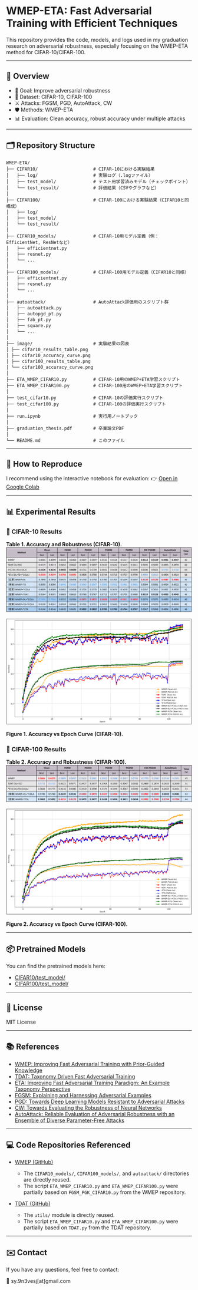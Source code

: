 # WMEP-ETA: Fast Adversarial Training with Efficient Techniques

This repository provides the code, models, and logs used in my graduation research on adversarial robustness, especially focusing on the WMEP-ETA method for CIFAR-10/CIFAR-100.

---

## 🧠 Overview

- 🎯 Goal: Improve adversarial robustness
- 🧪 Dataset: CIFAR-10, CIFAR-100
- ⚔️ Attacks: FGSM, PGD, AutoAttack, CW
- 🛡 Methods: WMEP-ETA
- 📊 Evaluation: Clean accuracy, robust accuracy under multiple attacks

---

## 🗂 Repository Structure
```
WMEP-ETA/
├── CIFAR10/                     # CIFAR-10における実験結果
│   ├── log/                     # 実験ログ（.logファイル）
│   ├── test_model/              # テスト用学習済みモデル（チェックポイント）
│   └── test_result/             # 評価結果（CSVやグラフなど）
│
├── CIFAR100/                    # CIFAR-100における実験結果（CIFAR10と同構成）
│   ├── log/
│   ├── test_model/
│   └── test_result/
│
├── CIFAR10_models/              # CIFAR-10用モデル定義（例：EfficientNet, ResNetなど）
│   ├── efficientnet.py
│   ├── resnet.py
│   └── ...
│
├── CIFAR100_models/             # CIFAR-100用モデル定義（CIFAR10と同様）
│   ├── efficientnet.py
│   ├── resnet.py
│   └── ...
│
├── autoattack/                  # AutoAttack評価用のスクリプト群
│   ├── autoattack.py
│   ├── autopgd_pt.py
│   ├── fab_pt.py
│   ├── square.py
│   └── ...
│
├── image/                       # 実験結果の図表
│ ├── cifar10_results_table.png
│ ├── cifar10_accuracy_curve.png
│ ├── cifar100_results_table.png
│ └── cifar100_accuracy_curve.png
│
├── ETA_WMEP_CIFAR10.py          # CIFAR-10用のWMEP+ETA学習スクリプト
├── ETA_WMEP_CIFAR100.py         # CIFAR-100用のWMEP+ETA学習スクリプト
│
├── test_cifar10.py              # CIFAR-10の評価実行スクリプト
├── test_cifar100.py             # CIFAR-100の評価実行スクリプト
│
├── run.ipynb                    # 実行用ノートブック
│
├── graduation_thesis.pdf        # 卒業論文PDF
│
└── README.md                    # このファイル
```
---

## 🚀 How to Reproduce

I recommend using the interactive notebook for evaluation:
👉 [Open in Google Colab](https://colab.research.google.com/github/7i10/WMEP-ETA/blob/main/run.ipynb)

---

## 📊 Experimental Results

### 🔹 CIFAR-10 Results

**Table 1. Accuracy and Robustness (CIFAR-10).**
![CIFAR-10 Table](./image/cifar10_results_table.png)


![CIFAR-10 Accuracy Curve](./image/cifar10_accuracy_curve.png)

**Figure 1. Accuracy vs Epoch Curve (CIFAR-10).**

### 🔹 CIFAR-100 Results

**Table 2. Accuracy and Robustness (CIFAR-100).**
![CIFAR-100 Table](./image/cifar100_results_table.png)


![CIFAR-100 Accuracy Curve](./image/cifar100_accuracy_curve.png)

**Figure 2. Accuracy vs Epoch Curve (CIFAR-100).** 

---

## 📦 Pretrained Models

You can find the pretrained models here:

- [CIFAR10/test_model/](./CIFAR10/test_model/)
- [CIFAR100/test_model/](./CIFAR100/test_model/)
  
---

## 📃 License

MIT License

---

## 📚 References

- [WMEP: Improving Fast Adversarial Training with Prior-Guided Knowledge](http://arxiv.org/abs/2304.00202)
- [TDAT: Taxonomy Driven Fast Adversarial Training](https://ojs.aaai.org/index.php/AAAI/article/view/28330)
- [ETA: Improving Fast Adversarial Training Paradigm: An Example Taxonomy Perspective](http://arxiv.org/abs/2408.03944)
- [FGSM: Explaining and Harnessing Adversarial Examples](https://arxiv.org/abs/1412.6572)
- [PGD: Towards Deep Learning Models Resistant to Adversarial Attacks](https://arxiv.org/abs/1706.06083)
- [CW: Towards Evaluating the Robustness of Neural Networks](https://arxiv.org/abs/1608.04644)
- [AutoAttack: Reliable Evaluation of Adversarial Robustness with an Ensemble of Diverse Parameter-Free Attacks](https://arxiv.org/abs/2003.01690)

---

## 💻 Code Repositories Referenced

- [WMEP (GitHub)](https://github.com/jiaxiaojunQAQ/FGSM-PGK)
  - The `CIFAR10_models/`, `CIFAR100_models/`, and `autoattack/` directories are directly reused.  
  - The script `ETA_WMEP_CIFAR10.py` and `ETA_WMEP_CIFAR100.py` were partially based on `FGSM_PGK_CIFAR10.py` from the WMEP repository.

- [TDAT (GitHub)](https://github.com/bookman233/TDAT)
  - The `utils/` module is directly reused.
  - The script `ETA_WMEP_CIFAR10.py` and `ETA_WMEP_CIFAR100.py` were partially based on `TDAT.py` from the TDAT repository.

---

## ✉️ Contact

If you have any questions, feel free to contact:

📧 sy.9n3vesj[at]gmail.com
